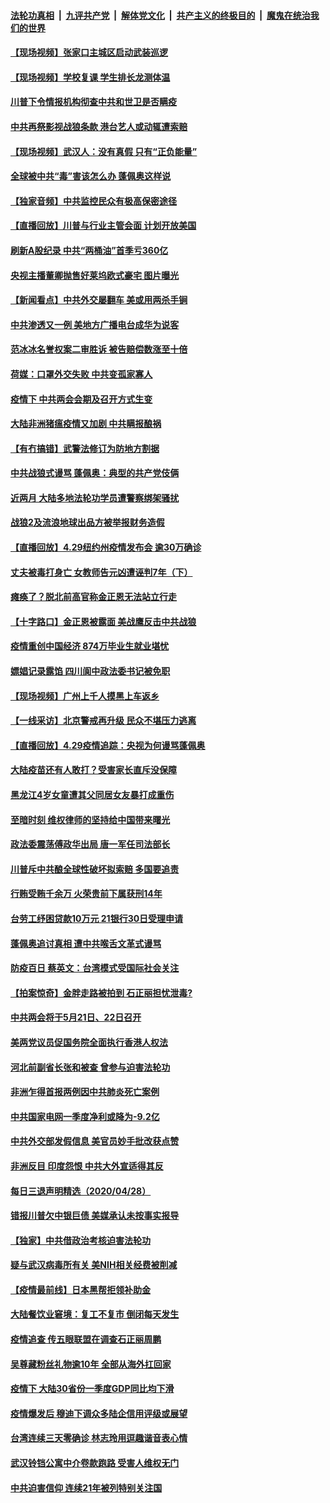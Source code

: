

####  [法轮功真相](../../../../basic/blob/master/README.md?t=04300631) &nbsp;|&nbsp; [九评共产党](../../../../9ping.md/blob/master/README.md?t=04300631) &nbsp;|&nbsp; [解体党文化](../../../../jtdwh.md/blob/master/README.md?t=04300631)  &nbsp;|&nbsp; [共产主义的终极目的](../../../../gczydzjmd.md/blob/master/README.md?t=04300631) &nbsp;|&nbsp; [魔鬼在统治我们的世界](../../../../mgztzwmdsj.md/blob/master/README.md?t=04300631) 

#### [【现场视频】张家口主城区启动武装巡逻](../pages/nsc413/n12071123.md?t=04300631) 

#### [【现场视频】学校复课 学生排长龙测体温](../pages/nsc413/n12070928.md?t=04300631) 

#### [川普下令情报机构彻查中共和世卫是否瞒疫](../pages/nsc413/n12070921.md?t=04300631) 

#### [中共再祭影视战狼条款 港台艺人或动辄遭索赔](../pages/nsc413/n12070504.md?t=04300631) 

#### [【现场视频】武汉人：没有真假 只有“正负能量”](../pages/nsc413/n12070684.md?t=04300631) 

#### [全球被中共“毒”害该怎么办 蓬佩奥这样说](../pages/nsc413/n12070958.md?t=04300631) 

#### [【独家音频】中共监控民众有极高保密途径](../pages/nsc413/n12070927.md?t=04300631) 

#### [【直播回放】川普与行业主管会面 计划开放美国](../pages/nsc413/n12070939.md?t=04300631) 

#### [刷新A股纪录 中共“两桶油”首季亏360亿](../pages/nsc413/n12070889.md?t=04300631) 

#### [央视主播董卿抛售好莱坞欧式豪宅 图片曝光](../pages/nsc413/n12068748.md?t=04300631) 

#### [【新闻看点】中共外交屡翻车 美或用两杀手锏](../pages/nsc413/n12070830.md?t=04300631) 

#### [中共渗透又一例 美地方广播电台成华为说客](../pages/nsc413/n12070367.md?t=04300631) 

#### [范冰冰名誉权案二审胜诉 被告赔偿数涨至十倍](../pages/nsc413/n12070642.md?t=04300631) 

#### [荷媒：口罩外交失败 中共变孤家寡人](../pages/nsc413/n12070064.md?t=04300631) 

#### [疫情下 中共两会会期及召开方式生变](../pages/nsc413/n12070604.md?t=04300631) 

#### [大陆非洲猪瘟疫情又加剧 中共瞒报酿祸](../pages/nsc413/n12070457.md?t=04300631) 

#### [【有冇搞错】武警法修订为防地方割据](../pages/nsc413/n12070509.md?t=04300631) 

#### [中共战狼式谩骂 蓬佩奥：典型的共产党伎俩](../pages/nsc413/n12070633.md?t=04300631) 

#### [近两月 大陆多地法轮功学员遭警察绑架骚扰](../pages/nsc413/n12068001.md?t=04300631) 

#### [战狼2及流浪地球出品方被举报财务造假](../pages/nsc413/n12070486.md?t=04300631) 

#### [【直播回放】4.29纽约州疫情发布会 逾30万确诊](../pages/nsc413/n12070506.md?t=04300631) 

#### [丈夫被毒打身亡 女教师告元凶遭诬判7年（下）](../pages/nsc413/n12059303.md?t=04300631) 

#### [瘫痪了？脱北前高官称金正恩无法站立行走](../pages/nsc413/n12070470.md?t=04300631) 

#### [【十字路口】金正恩被露面 美战鹰反击中共战狼](../pages/nsc413/n12068886.md?t=04300631) 


#### [疫情重创中国经济 874万毕业生就业堪忧](../pages/nsc413/n12070275.md?t=04300631) 

#### [嫖娼记录露馅 四川阆中政法委书记被免职](../pages/nsc413/n12069721.md?t=04300631) 

#### [【现场视频】广州上千人摸黑上车返乡](../pages/nsc413/n12069842.md?t=04300631) 

#### [【一线采访】北京警戒再升级 民众不堪压力逃离](../pages/nsc413/n12068957.md?t=04300631) 

#### [【直播回放】4.29疫情追踪：央视为何谩骂蓬佩奥](../pages/nsc413/n12070041.md?t=04300631) 

#### [大陆疫苗还有人敢打？受害家长直斥没保障](../pages/nsc413/n12069764.md?t=04300631) 

#### [黑龙江4岁女童遭其父同居女友暴打成重伤](../pages/nsc413/n12069548.md?t=04300631) 

#### [至暗时刻 维权律师的坚持给中国带来曙光](../pages/nsc413/n12069691.md?t=04300631) 

#### [政法委震荡傅政华出局 唐一军任司法部长](../pages/nsc413/n12069348.md?t=04300631) 

#### [川普斥中共酿全球性破坏拟索赔 多国要追责](../pages/nsc413/n12068975.md?t=04300631) 

#### [行贿受贿千余万 火荣贵前下属获刑14年](../pages/nsc413/n12068993.md?t=04300631) 

#### [台劳工纾困贷款10万元 21银行30日受理申请](../pages/nsc413/n12069231.md?t=04300631) 

#### [蓬佩奥追讨真相 遭中共喉舌文革式谩骂](../pages/nsc413/n12068521.md?t=04300631) 

#### [防疫百日 蔡英文：台湾模式受国际社会关注](../pages/nsc413/n12068841.md?t=04300631) 

#### [【拍案惊奇】金胖走路被拍到 石正丽担忧泄毒?](../pages/nsc413/n12068709.md?t=04300631) 

#### [中共两会将于5月21日、22日召开](../pages/nsc413/n12068939.md?t=04300631) 

#### [美两党议员促国务院全面执行香港人权法](../pages/nsc413/n12068873.md?t=04300631) 

#### [河北前副省长张和被查 曾参与迫害法轮功](../pages/nsc413/n12068854.md?t=04300631) 

#### [非洲乍得首报两例因中共肺炎死亡案例](../pages/nsc413/n12068699.md?t=04300631) 

#### [中共国家电网一季度净利或降为-9.2亿](../pages/nsc413/n12068494.md?t=04300631) 

#### [中共外交部发假信息 美官员妙手批改获点赞](../pages/nsc413/n12068627.md?t=04300631) 

#### [非洲反目 印度怨恨 中共大外宣适得其反](../pages/nsc413/n12063407.md?t=04300631) 

#### [每日三退声明精选（2020/04/28）](../pages/nsc413/n12068713.md?t=04300631) 

#### [错报川普欠中银巨债 美媒承认未按事实报导](../pages/nsc413/n12068334.md?t=04300631) 

#### [【独家】中共借政治考核迫害法轮功](../pages/nsc413/n12063585.md?t=04300631) 

#### [疑与武汉病毒所有关 美NIH相关经费被削减](../pages/nsc413/n12068432.md?t=04300631) 

#### [【疫情最前线】日本黑帮拒领补助金](../pages/nsc413/n12068577.md?t=04300631) 

#### [大陆餐饮业窘境：复工不复市 倒闭每天发生](../pages/nsc413/n12068492.md?t=04300631) 

#### [疫情追查 传五眼联盟在调查石正丽周鹏](../pages/nsc413/n12068456.md?t=04300631) 

#### [吴尊藏粉丝礼物逾10年 全部从海外扛回家](../pages/nsc413/n12068317.md?t=04300631) 

#### [疫情下 大陆30省份一季度GDP同比均下滑](../pages/nsc413/n12068182.md?t=04300631) 

#### [疫情爆发后 穆迪下调众多陆企信用评级或展望](../pages/nsc413/n12068253.md?t=04300631) 

#### [台湾连续三天零确诊 林志玲用逗趣谐音表心情](../pages/nsc413/n12068100.md?t=04300631) 

#### [武汉铃铛公寓中介卷款跑路 受害人维权无门](../pages/nsc413/n12068286.md?t=04300631) 

#### [中共迫害信仰 连续21年被列特别关注国](../pages/nsc413/n12068191.md?t=04300631) 

